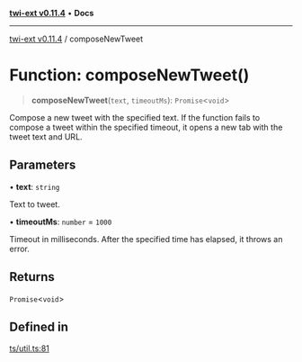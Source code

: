 [**twi-ext v0.11.4**](../README.md) • **Docs**

***

[twi-ext v0.11.4](../README.md) / composeNewTweet

# Function: composeNewTweet()

> **composeNewTweet**(`text`, `timeoutMs`): `Promise`\<`void`\>

Compose a new tweet with the specified text.
If the function fails to compose a tweet within the specified timeout, it opens a new tab with the tweet text and URL.

## Parameters

• **text**: `string`

Text to tweet.

• **timeoutMs**: `number` = `1000`

Timeout in milliseconds. After the specified time has elapsed, it throws an error.

## Returns

`Promise`\<`void`\>

## Defined in

[ts/util.ts:81](https://github.com/Robot-Inventor/twi-ext/blob/03168b941ce741c510b889fc4bbe7294b3071dcd/src/ts/util.ts#L81)
